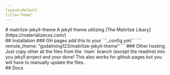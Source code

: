 ```yaml
---
layout=default
title="home"
---
```


<div id="home">
# matirlize-jekyll-theme
A jekyll theme utilizing [The Matirlize Libary](https://materializecss.com/)

<div id="installation">
## Installation
### GH pages
add this to your ```_config.yml```
```
remote_theme: "godalming123/matirlize-jekyll-theme"
```
### Other hosting
Just copy other all the files from the `main` branch (except the readme) into you jekyll project and your done! This also works for github pages but you will have to manually update the files.

<div id="docs">
## Docs

